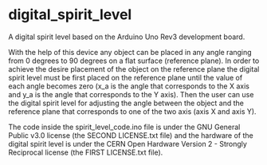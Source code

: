 # digital_spirit_level
A digital spirit level based on the Arduino Uno Rev3 development board.

With the help of this device any object can be placed in any angle ranging from 0 degrees to 90 degrees on a flat surface (reference plane). In order to achieve the desire placement of the object on the reference plane the digital spirit level must be first placed on the reference plane until the value of each angle becomes zero (x_a is the angle that corresponds to the X axis and y_a is the angle that corresponds to the Y axis). Then the user can use the digital spirit level for adjusting the angle between the object and the reference plane that corresponds to one of the two axis (axis X and axis Y).   

The code inside the spirit_level_code.ino file is under the GNU General Public v3.0 license (the SECOND LICENSE.txt file) and the hardware of the digital spirit level is under the CERN Open Hardware Version 2 - Strongly Reciprocal license (the FIRST LICENSE.txt file). 
